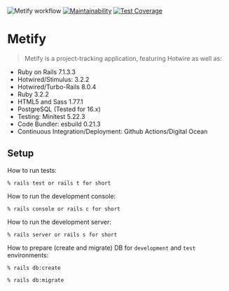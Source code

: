 ![Metify workflow](https://github.com/tflem/metify/actions/workflows/metify.yml/badge.svg)
[![Maintainability](https://api.codeclimate.com/v1/badges/b28c21585883ffe6279e/maintainability)](https://codeclimate.com/github/tflem/metify/maintainability)
[![Test Coverage](https://api.codeclimate.com/v1/badges/b28c21585883ffe6279e/test_coverage)](https://codeclimate.com/github/tflem/metify/test_coverage)

# Metify

> Metify is a project-tracking application, featuring Hotwire as well as:

- Ruby on Rails 7.1.3.3
- Hotwired/Stimulus: 3.2.2
- Hotwired/Turbo-Rails 8.0.4
- Ruby 3.2.2
- HTML5 and Sass 1.77.1
- PostgreSQL (Tested for 16.x)
- Testing: Minitest 5.22.3
- Code Bundler: esbuild 0.21.3
- Continuous Integration/Deployment: Github Actions/Digital Ocean

## Setup

How to run tests:

```
% rails test or rails t for short
```

How to run the development console:

```
% rails console or rails c for short
```

How to run the development server:

```
% rails server or rails s for short
```

How to prepare (create and migrate) DB for `development` and `test` environments:

```
% rails db:create

% rails db:migrate
```
